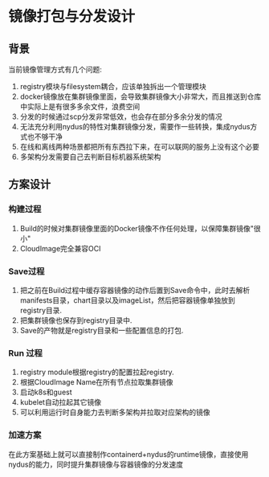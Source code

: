 # 镜像打包与分发设计

## 背景

当前镜像管理方式有几个问题:

1. registry模块与filesystem耦合，应该单独拆出一个管理模块
2. docker镜像放在集群镜像里面，会导致集群镜像大小非常大，而且推送到仓库中实际上是有很多多余文件，浪费空间
3. 分发的时候通过scp分发非常低效，也会存在部分多余分发的情况
4. 无法充分利用nydus的特性对集群镜像分发，需要作一些转换，集成nydus方式也不够干净
5. 在线和离线两种场景都把所有东西拉下来，在可以联网的服务上没有这个必要
6. 多架构分发需要自己去判断目标机器系统架构

## 方案设计

### 构建过程

1. Build的时候对集群镜像里面的Docker镜像不作任何处理，以保障集群镜像"很小"
2. CloudImage完全兼容OCI

### Save过程

1. 把之前在Build过程中缓存容器镜像的动作后置到Save命令中，此时去解析manifests目录，chart目录以及imageList，然后把容器镜像单独放到 registry目录.
2. 把集群镜像也保存到registry目录中.
3. Save的产物就是registry目录和一些配置信息的打包.

### Run 过程

1. registry module根据registry的配置拉起registry.
2. 根据CloudImage Name在所有节点拉取集群镜像
3. 启动k8s和guest
4. kubelet自动拉起其它镜像
5. 可以利用运行时自身能力去判断多架构并拉取对应架构的镜像

### 加速方案

在此方案基础上就可以直接制作containerd+nydus的runtime镜像，直接使用nydus的能力，同时提升集群镜像与容器镜像的分发速度